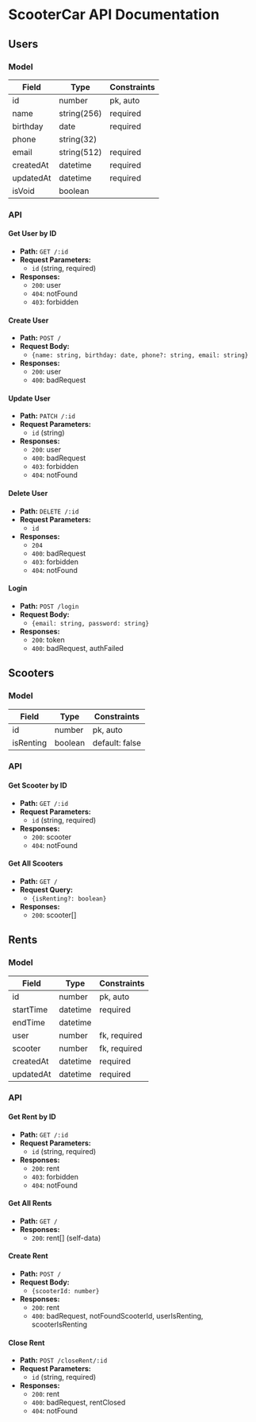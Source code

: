 # ScooterCar API Documentation

## Users

### Model

| Field      | Type     | Constraints          |
|------------|----------|----------------------|
| id         | number   | pk, auto             |
| name       | string(256)   | required        |
| birthday   | date     | required             |
| phone      | string(32)   |                    |
| email      | string(512)   | required        |
| createdAt  | datetime | required             |
| updatedAt  | datetime | required             |
| isVoid     | boolean  |                      |

### API

#### Get User by ID
- **Path:** `GET /:id`
- **Request Parameters:**
  - `id` (string, required)
- **Responses:**
  - `200`: user
  - `404`: notFound
  - `403`: forbidden

#### Create User
- **Path:** `POST /`
- **Request Body:**
  - `{name: string, birthday: date, phone?: string, email: string}`
- **Responses:**
  - `200`: user
  - `400`: badRequest

#### Update User
- **Path:** `PATCH /:id`
- **Request Parameters:**
  - `id` (string)
- **Responses:**
  - `200`: user
  - `400`: badRequest
  - `403`: forbidden
  - `404`: notFound

#### Delete User
- **Path:** `DELETE /:id`
- **Request Parameters:**
  - `id`
- **Responses:**
  - `204`
  - `400`: badRequest
  - `403`: forbidden
  - `404`: notFound

#### Login
- **Path:** `POST /login`
- **Request Body:**
  - `{email: string, password: string}`
- **Responses:**
  - `200`: token
  - `400`: badRequest, authFailed

## Scooters

### Model

| Field      | Type     | Constraints          |
|------------|----------|----------------------|
| id         | number   | pk, auto             |
| isRenting | boolean  | default: false       |

### API

#### Get Scooter by ID
- **Path:** `GET /:id`
- **Request Parameters:**
  - `id` (string, required)
- **Responses:**
  - `200`: scooter
  - `404`: notFound

#### Get All Scooters
- **Path:** `GET /`
- **Request Query:**
  - `{isRenting?: boolean}`
- **Responses:**
  - `200`: scooter[]

## Rents

### Model

| Field      | Type     | Constraints          |
|------------|----------|----------------------|
| id         | number   | pk, auto             |
| startTime  | datetime | required             |
| endTime    | datetime |                      |
| user       | number   | fk, required         |
| scooter    | number   | fk, required         |
| createdAt  | datetime | required             |
| updatedAt  | datetime | required             |

### API

#### Get Rent by ID
- **Path:** `GET /:id`
- **Request Parameters:**
  - `id` (string, required)
- **Responses:**
  - `200`: rent
  - `403`: forbidden
  - `404`: notFound

#### Get All Rents
- **Path:** `GET /`
- **Responses:**
  - `200`: rent[] (self-data)

#### Create Rent
- **Path:** `POST /`
- **Request Body:**
  - `{scooterId: number}`
- **Responses:**
  - `200`: rent
  - `400`: badRequest, notFoundScooterId, userIsRenting, scooterIsRenting

#### Close Rent
- **Path:** `POST /closeRent/:id`
- **Request Parameters:**
  - `id` (string, required)
- **Responses:**
  - `200`: rent
  - `400`: badRequest, rentClosed
  - `404`: notFound